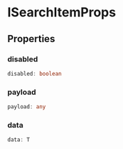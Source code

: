 # ISearchItemProps

## Properties

### disabled

```ts
disabled: boolean
```

### payload

```ts
payload: any
```

### data

```ts
data: T
```
